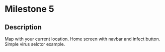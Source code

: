 # Milestone 5

## Description
Map with your current location.  Home screen with navbar and infect button.  Simple virus selctor example.
